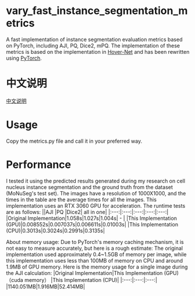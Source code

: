 # vary_fast_instance_segmentation_metrics
A fast implementation of instance segmentation evaluation metrics based on PyTorch, including AJI, PQ, Dice2, mPQ.
The implementation of these metrics is based on the implementation in [Hover-Net](https://github.com/vqdang/hover_net/blob/master/metrics/stats_utils.py) and has been rewritten using [PyTorch](https://pytorch.org/).

# 中文说明
[中文说明](README_CN.md)

# Usage
Copy the metrics.py file and call it in your preferred way.

# Performance
I tested it using the predicted results generated during my research on cell nucleus instance segmentation and the ground truth from the dataset (MoNuSeg's test set). The images have a resolution of 1000X1000, and the times in the table are the average times for all the images. This implementation uses an RTX 3060 GPU for acceleration.
The runtime tests are as follows:
||AJI  |PQ   |Dice2| all in one|
|:---:|:---:|:---:|:---:|:---:|
|Original Implementation|1.058s|1.027s|1.004s| - |
|This Implementation (GPU)|0.008552s|0.007037s|0.006611s|0.01003s|
|This Implementation (CPU)|0.3013s|0.3024s|0.2991s|0.3135s|

About memory usage:
Due to PyTorch's memory caching mechanism, it is not easy to measure accurately, but here is a rough estimate:
The original implementation used approximately 0.4~1.5GB of memory per image, while this implementation uses less than 100MB of memory on CPU and around 1.9MB of GPU memory.
Here is the memory usage for a single image during the AJI calculation:
|Original Implementation|This Implementation (GPU)（cuda memory） |This Implementation (CPU)|
|:---:|:---:|:---:|
|1140.051MB|1.916MB|52.414MB|
